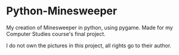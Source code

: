 # Python-Minesweeper
My creation of Minesweeper in python, using pygame. Made for my Computer Studies course's final project.


I do not own the pictures in this project, all rights go to their author.
